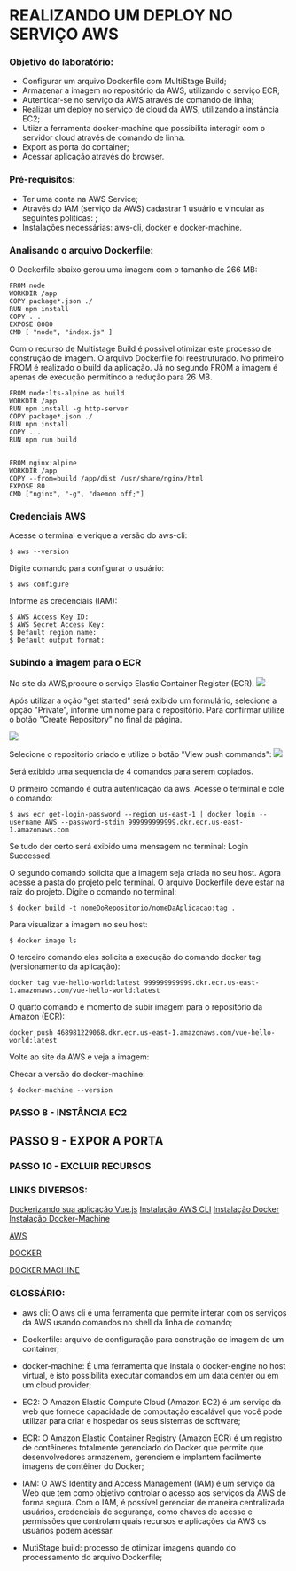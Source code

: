 # REALIZANDO UM DEPLOY NO SERVIÇO AWS 

### Objetivo do laboratório:
- Configurar um arquivo Dockerfile com MultiStage Build;
- Armazenar a imagem no repositório da AWS, utilizando o serviço ECR;
- Autenticar-se no serviço da AWS através de comando de linha;
- Realizar um deploy no serviço de cloud da AWS, utilizando a instância EC2;
- Utiizr a ferramenta docker-machine que possibilita interagir com o servidor cloud através de comando de linha.
- Export as porta do container;
- Acessar aplicação através do browser.


### Pré-requisitos:
- Ter uma conta na AWS Service;
- Através do IAM (serviço da AWS) cadastrar 1 usuário e vincular as seguintes politicas:  ;
- Instalações necessárias: aws-cli, docker e docker-machine.



### Analisando o arquivo Dockerfile:

O Dockerfile abaixo gerou uma imagem com o tamanho de 266 MB:
```
FROM node
WORKDIR /app
COPY package*.json ./
RUN npm install
COPY . .
EXPOSE 8080
CMD [ "node", "index.js" ]
```

Com o recurso de Multistage Build é possivel otimizar este processo de construção de imagem.
O arquivo Dockerfile foi reestruturado.
No primeiro FROM é realizado o build da aplicação.
Já no segundo FROM a imagem é apenas de execução permitindo a redução para 26 MB.
```
FROM node:lts-alpine as build
WORKDIR /app
RUN npm install -g http-server
COPY package*.json ./
RUN npm install
COPY . .
RUN npm run build


FROM nginx:alpine
WORKDIR /app
COPY --from=build /app/dist /usr/share/nginx/html
EXPOSE 80
CMD ["nginx", "-g", "daemon off;"]
```


### Credenciais AWS

Acesse o terminal e verique a versão do aws-cli:
```
$ aws --version
```

Digite comando para configurar o usuário:
```
$ aws configure
```

Informe as credenciais (IAM):
```
$ AWS Access Key ID:
$ AWS Secret Access Key:
$ Default region name:
$ Default output format:

```


### Subindo a imagem para o ECR

No site da AWS,procure o serviço Elastic Container Register (ECR).
![](https://github.com/fabiocaettano/docker-deploy-aws/blob/main/images/ecr_search.png)

Após utilizar a oção "get started" será exibido um formulário, selecione a opção "Private", informe um nome para o repositório. 
Para confirmar utilize o botão "Create Repository" no final da página.

![](https://github.com/fabiocaettano/docker-deploy-aws/blob/main/images/ecr_create.png)


Selecione o repositório criado e utilize o botão "View push commands":
![](https://github.com/fabiocaettano/docker-deploy-aws/blob/main/images/ecr_commands.png)

Será exibido uma sequencia de 4 comandos para serem copiados.

O primeiro comando é outra autenticação da aws.
Acesse o terminal e cole o comando:
```
$ aws ecr get-login-password --region us-east-1 | docker login --username AWS --password-stdin 999999999999.dkr.ecr.us-east-1.amazonaws.com
```
Se tudo der certo será exibido uma mensagem no terminal: Login Successed.


O segundo comando solicita que a imagem seja criada no seu host.
Agora acesse a pasta do projeto pelo terminal.
O arquivo Dockerfile deve estar na raiz do projeto.
Digite o comando no terminal:
```
$ docker build -t nomeDoRepositorio/nomeDaAplicacao:tag .
```

Para visualizar a imagem no seu host:
```
$ docker image ls
```

O terceiro comando eles solicita a execução do comando docker tag (versionamento da aplicação):
```
docker tag vue-hello-world:latest 999999999999.dkr.ecr.us-east-1.amazonaws.com/vue-hello-world:latest
```
O quarto comando é momento de subir imagem para o repositório da Amazon (ECR):
```
docker push 468981229068.dkr.ecr.us-east-1.amazonaws.com/vue-hello-world:latest
```

Volte ao site da AWS e veja a imagem:




Checar a versão do docker-machine:
```
$ docker-machine --version
```



### PASSO 8 - INSTÂNCIA EC2




## PASSO 9 - EXPOR A PORTA 



### PASSO 10 - EXCLUIR RECURSOS



### LINKS DIVERSOS:
[Dockerizando sua aplicação Vue.js](https://br.vuejs.org/v2/cookbook/dockerize-vuejs-app.html)
[Instalação AWS CLI](https://docs.aws.amazon.com/pt_br/cli/latest/userguide/install-cliv2.html)
[Instalação Docker](https://docs.docker.com/engine/install/)
[Instalação Docker-Machine](https://docs.docker.com/machine/install-machine/)



[AWS](https://console.aws.amazon.com)

[DOCKER](https://www.docker.com/)

[DOCKER MACHINE](https://docs.docker.com/machine)



### GLOSSÁRIO:
- aws cli: O aws cli é uma ferramenta que permite interar com os serviços da AWS usando comandos no shell da linha de comando;

- Dockerfile: arquivo de configuração para construção de imagem de um container;

- docker-machine: É uma ferramenta que instala o docker-engine no host virtual, e isto possibilita executar comandos em um data center ou em um cloud provider;

- EC2: O Amazon Elastic Compute Cloud (Amazon EC2) é um serviço da web que fornece capacidade de computação escalável que você pode utilizar para criar e hospedar os seus sistemas de software;

- ECR: O Amazon Elastic Container Registry (Amazon ECR) é um registro de contêineres totalmente gerenciado do Docker que permite que desenvolvedores armazenem, gerenciem e implantem facilmente imagens de contêiner do Docker;

- IAM: O AWS Identity and Access Management (IAM) é um serviço da Web que tem como objetivo controlar o acesso aos serviços da AWS de forma segura. Com o IAM, é possível gerenciar de maneira centralizada usuários, credenciais de segurança, como chaves de acesso e permissões que controlam quais recursos e aplicações da AWS os usuários podem acessar. 

- MutiStage build: processo de otimizar imagens quando do processamento do arquivo Dockerfile;

